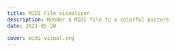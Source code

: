 ```yaml
---
title: MIDI File visualizer
description: Render a MIDI-file to a colorful picture
date: 2021-05-20

cover: midi-visual.svg
---
```



<client-only>
  <midi-visualizer />
</client-only>
